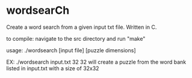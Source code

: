 # wordsearCh
Create a word search from a given input txt file. Written in C. 

to compile: navigate to the src directory and run "make"

usage: ./wordsearch [input file] [puzzle dimensions]

EX: ./wordsearch input.txt 32 32 
	will create a puzzle from the word bank listed in input.txt with a size of 32x32
